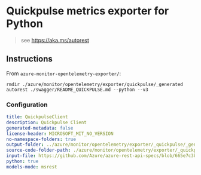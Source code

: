 # Quickpulse metrics exporter for Python

> see https://aka.ms/autorest

## Instructions

From `azure-monitor-opentelemetry-exporter/`:

```
rmdir ./azure/monitor/opentelemetry/exporter/quickpulse/_generated
autorest ./swagger/README_QUICKPULSE.md --python --v3
```

### Configuration

```yaml
title: QuickpulseClient
description: Quickpulse Client
generated-metadata: false
license-header: MICROSOFT_MIT_NO_VERSION
no-namespace-folders: true
output-folder: ../azure/monitor/opentelemetry/exporter/_quickpulse/_generated
source-code-folder-path: ./azure/monitor/opentelemetry/exporter/_quickpulse/_generated
input-file: https://github.com/Azure/azure-rest-api-specs/blob/665e7c3b6f26b148b3c05e55602621bc293cc0a4/specification/applicationinsights/data-plane/LiveMetrics/preview/2024-04-01-preview/livemetrics.json
python: true
models-mode: msrest
```
